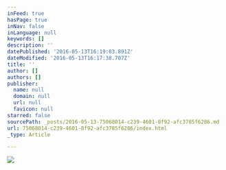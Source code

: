 ```yaml
---
inFeed: true
hasPage: true
inNav: false
inLanguage: null
keywords: []
description: ''
datePublished: '2016-05-13T16:19:03.891Z'
dateModified: '2016-05-13T16:17:38.707Z'
title: ''
author: []
authors: []
publisher:
  name: null
  domain: null
  url: null
  favicon: null
starred: false
sourcePath: _posts/2016-05-13-75068014-c239-4601-8f92-afc3785f6286.md
url: 75068014-c239-4601-8f92-afc3785f6286/index.html
_type: Article

---
```

![](https://the-grid-user-content.s3-us-west-2.amazonaws.com/93f873e7-4378-4d3e-948e-9742afce2ecc.jpg)